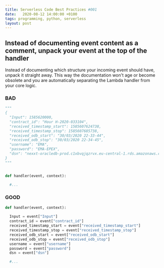 ```yaml
---
title: Serverless Code Best Practices #001
date:   2020-08-12 14:00:00 +0100
tags: programming, python, serverless
layout: post
---
```


## Instead of documenting event content as a comment, unpack your event at the top of the handler

Instead of documenting which structure your incoming event should have, unpack it straight away. This way the documentation won't age or become obsolete and you are automatically separating the Lambda handler from your core logic.

### BAD

```python
"""
{
  "Input": 1585620000,
  "contract_id": "Hour H-2020-033104",
  "received_timestamp_start": 1585607624738,
  "received_timestamp_stop": 1585607685738,
  "received_odb_start": "30/03/2020 22-33-44",
  "received_odb_stop": "30/03/2020 22-34-45",
  "username": "EMA",
  "password": "EMA-EPEX",
  "dsn": "nexxt-oracledb-prod.c1xbvqjqzrvx.eu-central-1.rds.amazonaws.com:1521/NEXXTDBP"
}
"""


def handler(event, context):
  
  #...
```

### GOOD

```python
def handler(event, context):
  
  Input = event["Input"]
  contract_id = event["contract_id"]
  received_timestamp_start = event["received_timestamp_start"]
  received_timestamp_stop = event["received_timestamp_stop"]
  received_odb_start = event["received_odb_start"]
  received_odb_stop = event["received_odb_stop"]
  username = event["username"]
  password = event["password"]
  dsn = event["dsn"]

  #...
```
